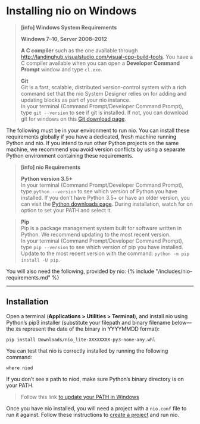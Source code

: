# Installing nio on <span class="allow-caps">Windows</span>

> **[info] <span class="allow-caps">Windows</span> System Requirements**
>
> **Windows 7–10, Server 2008–2012**
>
> **A C compiler** such as the one available through http://landinghub.visualstudio.com/visual-cpp-build-tools. You have a C compiler available when you can open a **Developer Command Prompt** window and type `cl.exe`.
>
> **Git**<br />
>    Git is a fast, scalable, distributed version-control system with a rich command set that the nio System Designer relies on for adding and updating blocks as part of your nio instance.<br />
>    In your terminal (Command Prompt/Developer Command Prompt), type `git --version` to see if git is installed.
>    If not, you can download git for windows on this [Git download page](https://git-scm.com/download/win).
>

The following must be in your environment to run nio. You can install these requirements globally if you have a dedicated, fresh machine running Python and nio. If you intend to run other Python projects on the same machine, we recommend you avoid version conflicts by using a separate Python environment containing these requirements.

> **[info] nio Requirements**
>
> **Python version 3.5+**<br />
>    In your terminal (Command Prompt/Developer Command Prompt), type `python --version` to see which version of Python you have installed.
>    If you don't have Python 3.5+ or have an older version, you can visit the [Python downloads page](https://www.python.org/downloads/).
>    During installation, watch for on option to set your PATH and select it.
>

> **Pip**<br />
>    Pip is a package management system built for software written in Python. We recommend updating to the most recent version.<br />
>    In your terminal (Command Prompt/Developer Command Prompt), type `pip --version` to see which version of pip you have installed.
>    Update to the most recent version with the command: `python -m pip install -U pip`.


You will also need the following, provided by nio:
{% include "/includes/nio-requirements.md" %}

---
## Installation

Open a terminal (**Applications > Utilities > Terminal**), and install nio using Python’s pip3 installer (substitute your filepath and binary filename below—the `X`s represent the date of the binary in YYYYMMDD format):
```
pip install Downloads/nio_lite-XXXXXXXX-py3-none-any.whl
```
You can test that nio is correctly installed by running the following command:
```
where niod
```
If you don’t see a path to niod, make sure Python’s binary directory is on your PATH.

> Follow this link [to update your PATH in Windows](https://msdn.microsoft.com/en-us/library/aa922003.aspx)

Once you have nio installed, you will need a project with a `nio.conf` file to run it against. Follow these instructions to [create a project](/running-nio/locally.md) and run nio.
